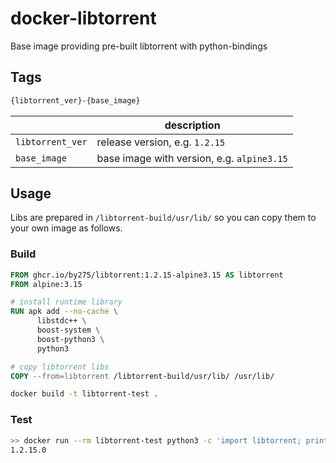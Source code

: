 # docker-libtorrent

Base image providing pre-built libtorrent with python-bindings

## Tags

```bash
{libtorrent_ver}-{base_image}
```

| | description |
|---|---|
| ```libtorrent_ver```  | release version, e.g. ```1.2.15``` |
| ```base_image``` | base image with version, e.g. ```alpine3.15``` |

## Usage

Libs are prepared in ```/libtorrent-build/usr/lib/``` so you can copy them to your own image as follows.

### Build

```Dockerfile
FROM ghcr.io/by275/libtorrent:1.2.15-alpine3.15 AS libtorrent
FROM alpine:3.15

# install runtime library
RUN apk add --no-cache \
      libstdc++ \
      boost-system \
      boost-python3 \
      python3

# copy libtorrent libs
COPY --from=libtorrent /libtorrent-build/usr/lib/ /usr/lib/
```

```bash
docker build -t libtorrent-test .
```

### Test

```bash
>> docker run --rm libtorrent-test python3 -c 'import libtorrent; print(libtorrent.__version__)'
1.2.15.0
```
